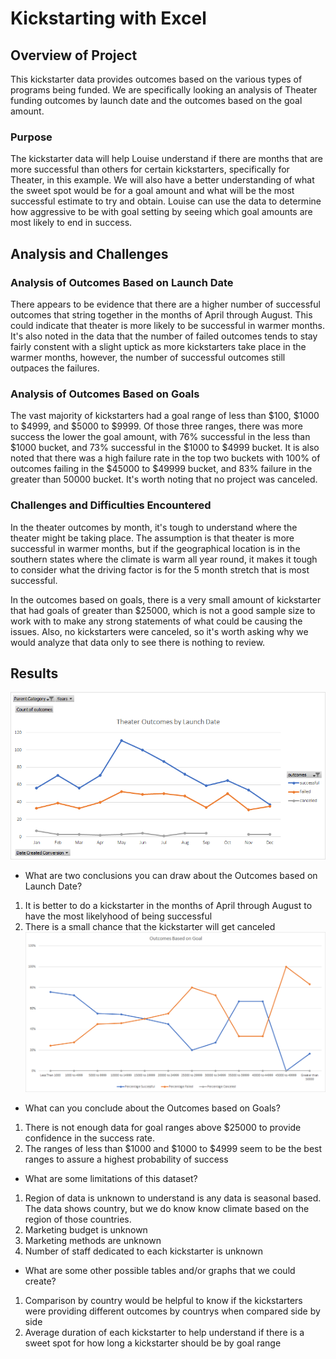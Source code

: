 # Kickstarting with Excel

## Overview of Project
This kickstarter data provides outcomes based on the various types of programs being funded.  We are specifically looking an analysis of Theater funding outcomes by launch date and the outcomes based on the goal amount.
### Purpose
The kickstarter data will help Louise understand if there are months that are more successful than others for certain kickstarters, specifically for Theater, in this example.  We will also have a better understanding of what the sweet spot would be for a goal amount and what will be the most successful estimate to try and obtain.  Louise can use the data to determine how aggressive to be with goal setting by seeing which goal amounts are most likely to end in success.
## Analysis and Challenges

### Analysis of Outcomes Based on Launch Date
There appears to be evidence that there are a higher number of successful outcomes that string together in the months of April through August.  This could indicate that theater is more likely to be successful in warmer months.  It's also noted in the data that the number of failed outcomes tends to stay fairly constent with a slight uptick as more kickstarters take place in the warmer months, however, the number of successful outcomes still outpaces the failures.
### Analysis of Outcomes Based on Goals
The vast majority of kickstarters had a goal range of less than $100, $1000 to $4999, and $5000 to $9999.  Of those three ranges, there was more success the lower the goal amount, with 76% successful in the less than $1000 bucket, and 73% successful in the $1000 to $4999 bucket.  It is also noted that there was a high failure rate in the top two buckets with 100% of outcomes failing in the $45000 to $49999 bucket, and 83% failure in the greater than 50000 bucket.  It's worth noting that no project was canceled.
### Challenges and Difficulties Encountered
In the theater outcomes by month, it's tough to understand where the theater might be taking place.  The assumption is that theater is more successful in warmer months, but if the geographical location is in the southern states where the climate is warm all year round, it makes it tough to consider what the driving factor is for the 5 month stretch that is most successful.

In the outcomes based on goals, there is a very small amount of kickstarter that had goals of greater than $25000, which is not a good sample size to work with to make any strong statements of what could be causing the issues.  Also, no kickstarters were canceled, so it's worth asking why we would analyze that data only to see there is nothing to review.
## Results
![This is an image](https://github.com/barrettben/Kickstarter-Analysis/blob/11169e78003e98476cc12d4a611c9105e272085d/Theater_Outcomes_vs_Launch.png)
- What are two conclusions you can draw about the Outcomes based on Launch Date?
1. It is better to do a kickstarter in the months of April through August to have the most likelyhood of being successful
2. There is a small chance that the kickstarter will get canceled
![This is an image](https://github.com/barrettben/Kickstarter-Analysis/blob/11169e78003e98476cc12d4a611c9105e272085d/Outcomes_vs_Goals.png)
- What can you conclude about the Outcomes based on Goals?
1. There is not enough data for goal ranges above $25000 to provide confidence in the success rate.
2. The ranges of less than $1000 and $1000 to $4999 seem to be the best ranges to assure a highest probability of success
- What are some limitations of this dataset?
1. Region of data is unknown to understand is any data is seasonal based.  The data shows country, but we do know know climate based on the region of those countries.
2. Marketing budget is unknown
3. Marketing methods are unknown
4. Number of staff dedicated to each kickstarter is unknown
- What are some other possible tables and/or graphs that we could create?
1. Comparison by country would be helpful to know if the kickstarters were providing different outcomes by countrys when compared side by side
2. Average duration of each kickstarter to help understand if there is a sweet spot for how long a kickstarter should be by goal range
